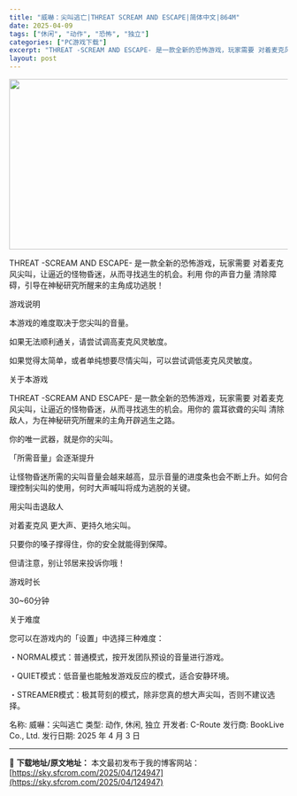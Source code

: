 ```yaml
---
title: "威嚇：尖叫逃亡|THREAT SCREAM AND ESCAPE|简体中文|864M"
date: 2025-04-09
tags: ["休闲", "动作", "恐怖", "独立"]
categories: ["PC游戏下载"]
excerpt: "THREAT -SCREAM AND ESCAPE- 是一款全新的恐怖游戏，玩家需要 对着麦克风尖叫，让逼近的怪物昏迷，从而寻找逃生的机会。利用 你的声音力量 清除障碍，引导在神秘研究所醒来的主角成功逃脱！ 游戏说明 本游戏的难度取决于您尖叫的音量。 如果无法顺利通关，请尝试调高麦克风灵敏度。 如果&hellip;"
layout: post
---
```


<img class="aligncenter size-full wp-image-124948" src="https://sky.sfcrom.com/wp-content/uploads/2025/04/2025040905524131.webp" alt="" width="660" height="308" />

THREAT -SCREAM AND ESCAPE- 是一款全新的恐怖游戏，玩家需要 对着麦克风尖叫，让逼近的怪物昏迷，从而寻找逃生的机会。利用 你的声音力量 清除障碍，引导在神秘研究所醒来的主角成功逃脱！

游戏说明

本游戏的难度取决于您尖叫的音量。

如果无法顺利通关，请尝试调高麦克风灵敏度。

如果觉得太简单，或者单纯想要尽情尖叫，可以尝试调低麦克风灵敏度。

关于本游戏

THREAT -SCREAM AND ESCAPE- 是一款全新的恐怖游戏，玩家需要 对着麦克风尖叫，让逼近的怪物昏迷，从而寻找逃生的机会。用你的 震耳欲聋的尖叫 清除敌人，为在神秘研究所醒来的主角开辟逃生之路。

你的唯一武器，就是你的尖叫。

「所需音量」会逐渐提升

让怪物昏迷所需的尖叫音量会越来越高，显示音量的进度条也会不断上升。如何合理控制尖叫的使用，何时大声喊叫将成为逃脱的关键。

用尖叫击退敌人

对着麦克风 更大声、更持久地尖叫。

只要你的嗓子撑得住，你的安全就能得到保障。

但请注意，别让邻居来投诉你哦！

游戏时长

30~60分钟

关于难度

您可以在游戏内的「设置」中选择三种难度：

・NORMAL模式：普通模式，按开发团队预设的音量进行游戏。

・QUIET模式：低音量也能触发游戏反应的模式，适合安静环境。

・STREAMER模式：极其苛刻的模式，除非您真的想大声尖叫，否则不建议选择。

名称: 威嚇：尖叫逃亡
类型: 动作, 休闲, 独立
开发者: C-Route
发行商: BookLive Co., Ltd.
发行日期: 2025 年 4 月 3 日

---
📖 **下载地址/原文地址：** 本文最初发布于我的博客网站：[https://sky.sfcrom.com/2025/04/124947](https://sky.sfcrom.com/2025/04/124947)
